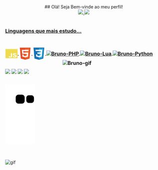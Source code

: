 <div align="center">
## Olá! Seja Bem-vinde ao meu perfil!
</div>
<div align="center">
  <a href="https://github.com/Brux4o">
  <img height="180em" src="https://github-readme-stats.vercel.app/api?username=Brux4o&show_icons=true&theme=dark&include_all_commits=true&count_private=true"/>
  <img height="180em" src="https://github-readme-stats.vercel.app/api/top-langs/?username=Brux4o&layout=compact&langs_count=7&theme=dark"/>
</div>
 <br>
  <h3>Linguagens que mais estudo...<h3>
  <div style="display: inline_block"><br>
  <img align="center" alt="Bruno-Js" height="30" width="40" src="https://raw.githubusercontent.com/devicons/devicon/master/icons/javascript/javascript-plain.svg">
  <img align="center" alt="Bruno-HTML" height="40" width="40" src="https://raw.githubusercontent.com/devicons/devicon/master/icons/html5/html5-original.svg">
  <img align="center" alt="Bruno-CSS" height="40" width="40" src="https://raw.githubusercontent.com/devicons/devicon/master/icons/css3/css3-original.svg">
  <img align="center" alt="Bruno-PHP" height="40" width="40" src="https://cdn.jsdelivr.net/gh/devicons/devicon/icons/php/php-original.svg" />
  <img align="center" alt="Bruno-Lua" height="40" width="40" src="https://cdn.jsdelivr.net/gh/devicons/devicon/icons/lua/lua-plain-wordmark.svg" />
  <img align="center" alt="Bruno-Python" height="40" width="40" src="https://cdn.jsdelivr.net/gh/devicons/devicon/icons/python/python-original.svg" />
  <img align="right" alt="Bruno-gif" height="320" width="320" src="https://media.discordapp.net/attachments/790702732918915072/1032536755200598066/download20221004031010.png?width=579&height=579"/>   
</div>
  
  ##
<div> 
  <a href="https://instagram.com/ixibrunin" target="_blank"><img src="https://img.shields.io/badge/-Instagram-%23E4405F?style=for-the-badge&logo=instagram&logoColor=white" target="_blank"></a>
  <a href="https://steamcommunity.com/id/cebrunu" target="_blank"><img src= "https://img.shields.io/badge/Steam-000000?style=for-the-badge&logo=steam&logoColor=white"></a>
  <a href = "mailto:cebrunu@gmail.com"><img src="https://img.shields.io/badge/-Gmail-%23333?style=for-the-badge&logo=gmail&logoColor=white" target="_blank"></a>
  <a href="https://www.linkedin.com/in/cebrunu" target="_blank"><img src="https://img.shields.io/badge/-LinkedIn-%230077B5?style=for-the-badge&logo=linkedin&logoColor=white" target="_blank"></a>
  
  ##
  <img align="left" alt="gif" height="205" width="300" src="https://github.com/LuigiGf/LuigiGf/blob/main/code.gif">
 
  ![Snake animation](https://github.com/rafaballerini/rafaballerini/blob/output/github-contribution-grid-snake.svg)
 
</div>
